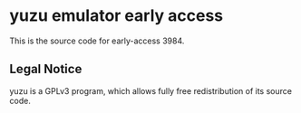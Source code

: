 yuzu emulator early access
=============

This is the source code for early-access 3984.

## Legal Notice

yuzu is a GPLv3 program, which allows fully free redistribution of its source code.